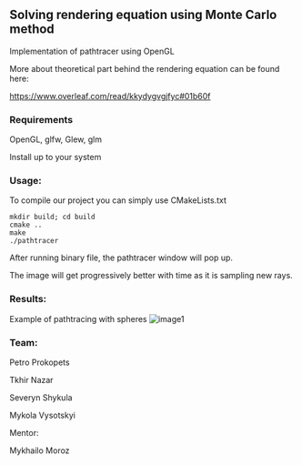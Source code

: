 ## Solving rendering equation using Monte Carlo method

Implementation of pathtracer using OpenGL

More about theoretical part behind the rendering equation can be found here:

https://www.overleaf.com/read/kkydygvgjfyc#01b60f

### Requirements

OpenGL, glfw, Glew, glm

Install up to your system

### Usage:

To compile our project you can simply use CMakeLists.txt

```
mkdir build; cd build
cmake ..
make
./pathtracer
```

After running binary file, the pathtracer window will pop up.

The image will get progressively better with time as it is sampling new rays.

### Results:

Example of pathtracing with spheres
![image1](https://github.com/mvysotskyi/path-tracing/assets/91287481/d5cf57d9-2e52-4c4a-9c4d-f589ec1cfed3)


### Team:

Petro Prokopets

Tkhir Nazar

Severyn Shykula

Mykola Vysotskyi

Mentor: 

Mykhailo Moroz
